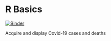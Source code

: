 # R Basics

[![Binder](https://mybinder.org/badge_logo.svg)](https://mybinder.org/v2/gh/pete-arnold/R_basics.git/HEAD)

Acquire and display Covid-19 cases and deaths
